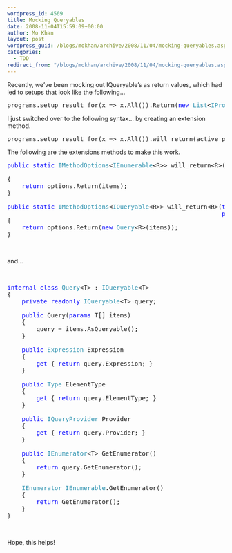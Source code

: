 ```yaml
---
wordpress_id: 4569
title: Mocking Queryables
date: 2008-11-04T15:59:09+00:00
author: Mo Khan
layout: post
wordpress_guid: /blogs/mokhan/archive/2008/11/04/mocking-queryables.aspx
categories:
  - TDD
redirect_from: "/blogs/mokhan/archive/2008/11/04/mocking-queryables.aspx/"
---
```

Recently, we&#8217;ve been mocking out IQueryable&#8217;s as return values, which had led to setups that look like the following&#8230;</p> 

<pre>programs.setup_result_for(x =&gt; x.All()).Return(<span style="color: blue">new </span><span style="color: #2b91af">List</span>&lt;<span style="color: #2b91af">IProgram</span>&gt; {active_program,inactive_program}.AsQueryable());</pre>

[](http://11011.net/software/vspaste)

I just switched over to the following syntax&#8230; by creating an extension method.

<pre>programs.setup_result_for(x =&gt; x.All()).will_return(active_program,inactive_program);</pre>

[](http://11011.net/software/vspaste)

The following are the extensions methods to make this work.

<pre><span style="color: blue">public static </span><span style="color: #2b91af">IMethodOptions</span>&lt;<span style="color: #2b91af">IEnumerable</span>&lt;R&gt;&gt; will_return&lt;R&gt;(<span style="color: blue">this </span><span style="color: #2b91af">IMethodOptions</span>&lt;<span style="color: #2b91af">IEnumerable</span>&lt;R&gt;&gt; options,
                                                            <span style="color: blue">params </span>R[] items)
{
    <span style="color: blue">return </span>options.Return(items);
}

<span style="color: blue">public static </span><span style="color: #2b91af">IMethodOptions</span>&lt;<span style="color: #2b91af">IQueryable</span>&lt;R&gt;&gt; will_return&lt;R&gt;(<span style="color: blue">this </span><span style="color: #2b91af">IMethodOptions</span>&lt;<span style="color: #2b91af">IQueryable</span>&lt;R&gt;&gt; options,
                                                           <span style="color: blue">params </span>R[] items)
{
    <span style="color: blue">return </span>options.Return(<span style="color: blue">new </span><span style="color: #2b91af">Query</span>&lt;R&gt;(items));
}</pre>

&#160;

and&#8230;

&#160;

<pre><span style="color: blue">internal class </span><span style="color: #2b91af">Query</span>&lt;T&gt; : <span style="color: #2b91af">IQueryable</span>&lt;T&gt;
{
    <span style="color: blue">private readonly </span><span style="color: #2b91af">IQueryable</span>&lt;T&gt; query;

    <span style="color: blue">public </span>Query(<span style="color: blue">params </span>T[] items)
    {
        query = items.AsQueryable();
    }

    <span style="color: blue">public </span><span style="color: #2b91af">Expression </span>Expression
    {
        <span style="color: blue">get </span>{ <span style="color: blue">return </span>query.Expression; }
    }

    <span style="color: blue">public </span><span style="color: #2b91af">Type </span>ElementType
    {
        <span style="color: blue">get </span>{ <span style="color: blue">return </span>query.ElementType; }
    }

    <span style="color: blue">public </span><span style="color: #2b91af">IQueryProvider </span>Provider
    {
        <span style="color: blue">get </span>{ <span style="color: blue">return </span>query.Provider; }
    }

    <span style="color: blue">public </span><span style="color: #2b91af">IEnumerator</span>&lt;T&gt; GetEnumerator()
    {
        <span style="color: blue">return </span>query.GetEnumerator();
    }

    <span style="color: #2b91af">IEnumerator IEnumerable</span>.GetEnumerator()
    {
        <span style="color: blue">return </span>GetEnumerator();
    }
}</pre>

&#160;

Hope, this helps!